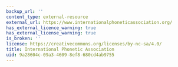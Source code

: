 ```yaml
---
backup_url: ''
content_type: external-resource
external_url: https://www.internationalphoneticassociation.org/
has_external_licence_warning: true
has_external_license_warning: true
is_broken: ''
license: https://creativecommons.org/licenses/by-nc-sa/4.0/
title: International Phonetic Association
uid: 9a28604c-09a3-4609-8ef8-680cd4ab9755
---
```

